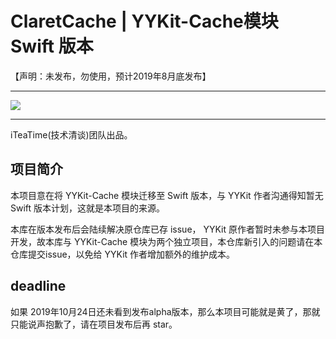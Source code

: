 # ClaretCache | YYKit-Cache模块 Swift 版本

【声明：未发布，勿使用，预计2019年8月底发布】


--------------------------------------------

![](http://ww4.sinaimg.cn/large/006tNc79gy1g534ye65wuj31sr0q277g.jpg)

--------------------------------------------

iTeaTime(技术清谈)团队出品。

项目简介
--------------------------------------------

本项目意在将 YYKit-Cache 模块迁移至 Swift 版本，与 YYKit 作者沟通得知暂无 Swift 版本计划，这就是本项目的来源。

本库在版本发布后会陆续解决原仓库已存 issue， YYKit 原作者暂时未参与本项目开发，故本库与 YYKit-Cache 模块为两个独立项目，本仓库新引入的问题请在本仓库提交issue，以免给 YYKit 作者增加额外的维护成本。

deadline
--------------------------------------------

如果 2019年10月24日还未看到发布alpha版本，那么本项目可能就是黄了，那就只能说声抱歉了，请在项目发布后再 star。
